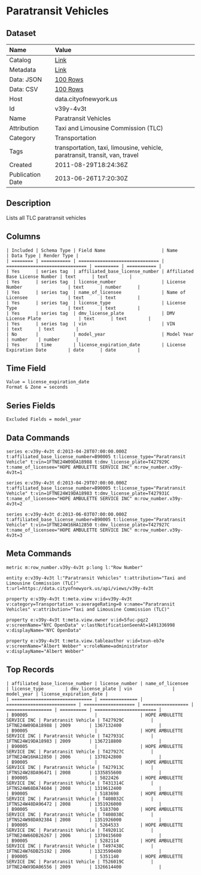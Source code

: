 # Paratransit Vehicles

## Dataset

| Name | Value |
| :--- | :---- |
| Catalog | [Link](https://catalog.data.gov/dataset/paratransit-vehicles-ecb9f) |
| Metadata | [Link](https://data.cityofnewyork.us/api/views/v39y-4v3t) |
| Data: JSON | [100 Rows](https://data.cityofnewyork.us/api/views/v39y-4v3t/rows.json?max_rows=100) |
| Data: CSV | [100 Rows](https://data.cityofnewyork.us/api/views/v39y-4v3t/rows.csv?max_rows=100) |
| Host | data.cityofnewyork.us |
| Id | v39y-4v3t |
| Name | Paratransit Vehicles |
| Attribution | Taxi and Limousine Commission (TLC) |
| Category | Transportation |
| Tags | transportation, taxi, limousine, vehicle, paratransit, transit, van, travel |
| Created | 2011-08-29T18:24:36Z |
| Publication Date | 2013-06-26T17:20:30Z |

## Description

Lists all TLC paratransit vehicles

## Columns

```ls
| Included | Schema Type | Field Name                     | Name                           | Data Type | Render Type |
| ======== | =========== | ============================== | ============================== | ========= | =========== |
| Yes      | series tag  | affiliated_base_license_number | Affiliated Base License Number | text      | text        |
| Yes      | series tag  | license_number                 | License Number                 | text      | number      |
| Yes      | series tag  | name_of_licensee               | Name of Licensee               | text      | text        |
| Yes      | series tag  | license_type                   | License Type                   | text      | text        |
| Yes      | series tag  | dmv_license_plate              | DMV License Plate              | text      | text        |
| Yes      | series tag  | vin                            | VIN                            | text      | text        |
| No       |             | model_year                     | Model Year                     | number    | number      |
| Yes      | time        | license_expiration_date        | License Expiration Date        | date      | date        |
```

## Time Field

```ls
Value = license_expiration_date
Format & Zone = seconds
```

## Series Fields

```ls
Excluded Fields = model_year
```

## Data Commands

```ls
series e:v39y-4v3t d:2013-04-28T07:00:00.000Z t:affiliated_base_license_number=B90005 t:license_type="Paratransit Vehicle" t:vin=1FTNE24W09DA18988 t:dmv_license_plate=T427929C t:name_of_licensee="HOPE AMBULETTE SERVICE INC" m:row_number.v39y-4v3t=1

series e:v39y-4v3t d:2013-04-29T07:00:00.000Z t:affiliated_base_license_number=B90005 t:license_type="Paratransit Vehicle" t:vin=1FTNE24W19DA18983 t:dmv_license_plate=T427931C t:name_of_licensee="HOPE AMBULETTE SERVICE INC" m:row_number.v39y-4v3t=2

series e:v39y-4v3t d:2013-06-03T07:00:00.000Z t:affiliated_base_license_number=B90005 t:license_type="Paratransit Vehicle" t:vin=1FTNE24W16HA12850 t:dmv_license_plate=T427927C t:name_of_licensee="HOPE AMBULETTE SERVICE INC" m:row_number.v39y-4v3t=3
```

## Meta Commands

```ls
metric m:row_number.v39y-4v3t p:long l:"Row Number"

entity e:v39y-4v3t l:"Paratransit Vehicles" t:attribution="Taxi and Limousine Commission (TLC)" t:url=https://data.cityofnewyork.us/api/views/v39y-4v3t

property e:v39y-4v3t t:meta.view v:id=v39y-4v3t v:category=Transportation v:averageRating=0 v:name="Paratransit Vehicles" v:attribution="Taxi and Limousine Commission (TLC)"

property e:v39y-4v3t t:meta.view.owner v:id=5fuc-pqz2 v:screenName="NYC OpenData" v:lastNotificationSeenAt=1491336998 v:displayName="NYC OpenData"

property e:v39y-4v3t t:meta.view.tableauthor v:id=txun-eb7e v:screenName="Albert Webber" v:roleName=administrator v:displayName="Albert Webber"
```

## Top Records

```ls
| affiliated_base_license_number | license_number | name_of_licensee           | license_type        | dmv_license_plate | vin               | model_year | license_expiration_date | 
| ============================== | ============== | ========================== | =================== | ================= | ================= | ========== | ======================= | 
| B90005                         |                | HOPE AMBULETTE SERVICE INC | Paratransit Vehicle | T427929C          | 1FTNE24W09DA18988 | 2009       | 1367132400              | 
| B90005                         |                | HOPE AMBULETTE SERVICE INC | Paratransit Vehicle | T427931C          | 1FTNE24W19DA18983 | 2009       | 1367218800              | 
| B90005                         |                | HOPE AMBULETTE SERVICE INC | Paratransit Vehicle | T427927C          | 1FTNE24W16HA12850 | 2006       | 1370242800              | 
| B90005                         |                | HOPE AMBULETTE SERVICE INC | Paratransit Vehicle | T427913C          | 1FTNS24W28DA96471 | 2008       | 1335855600              | 
| B90005                         | 5022426        | HOPE AMBULETTE SERVICE INC | Paratransit Vehicle | T431314C          | 1FTNS24W68DA74604 | 2008       | 1319612400              | 
| B90005                         | 5183698        | HOPE AMBULETTE SERVICE INC | Paratransit Vehicle | T408032C          | 1FTNS24W48DA96472 | 2008       | 1351926000              | 
| B90005                         | 5183700        | HOPE AMBULETTE SERVICE INC | Paratransit Vehicle | T408038C          | 1FTNS24W98DA92384 | 2008       | 1351926000              | 
| B90005                         | 5264533        | HOPE AMBULETTE SERVICE INC | Paratransit Vehicle | T492011C          | 1FTNE24W66DB26267 | 2006       | 1370415600              | 
| B90005                         | 5282114        | HOPE AMBULETTE SERVICE INC | Paratransit Vehicle | T497438C          | 1FTNE24W76DB25192 | 2006       | 1323590400              | 
| B90005                         | 5351140        | HOPE AMBULETTE SERVICE INC | Paratransit Vehicle | T526019C          | 1FTNE24WX9DA06556 | 2009       | 1326614400              | 
```